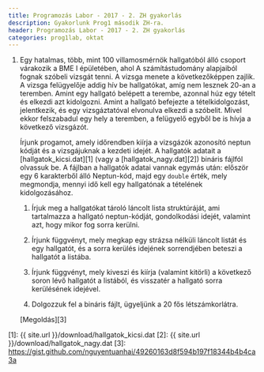 ```yaml
---
title: Programozás Labor - 2017 - 2. ZH gyakorlás
description: Gyakorlunk Prog1 második ZH-ra.
header: Programozás Labor - 2017 - 2. ZH gyakorlás
categories: prog1lab, oktat
---
```


1. Egy hatalmas, több, mint 100 villamosmérnök hallgatóból álló csoport várakozik a BME I épületében, ahol A számítástudomány alapjaiból fognak szóbeli vizsgát tenni. A vizsga menete a következőképpen zajlik. A vizsga felügyelője addig hív be hallgatókat, amíg nem lesznek 20-an a teremben. Amint egy hallgató belépett a terembe, azonnal húz egy tételt és elkezdi azt kidolgozni. Amint a hallgató befejezte a tételkidolgozást, jelentkezik, és egy vizsgáztatóval elvonulva elkezdi a szóbelit. Mivel ekkor felszabadul egy hely a teremben, a felügyelő egyből be is hívja a következő vizsgázót.

    Írjunk progamot, amely időrendben kiírja a vizsgázók azonosító neptun kódját és a vizsgájuknak a kezdeti idejét. A hallgatók adatait a [hallgatok_kicsi.dat][1] (vagy a [hallgatok_nagy.dat][2]) bináris fájlfól olvassuk be. A fájlban a hallgatók adatai vannak egymás után: először egy 6 karakterből álló Neptun-kód, majd egy `double` érték, mely megmondja, mennyi idő kell egy hallgatónak a tételének kidolgozásához.

    1. Írjuk meg a hallgatókat tároló láncolt lista struktúráját, ami tartalmazza a hallgató neptun-kódját, gondolkodási idejét, valamint azt, hogy mikor fog sorra kerülni.

    2. Írjunk függvényt, mely megkap egy strázsa nélküli láncolt listát és egy hallgatót, és a sorra kerülés idejének sorrendjében beteszi a hallgatót a listába.

    3. Írjunk függvényt, mely kiveszi és kiírja (valamint kitörli) a következő soron lévő hallgatót a listából, és visszatér a hallgató sorra kerülésének idejével.

    4. Dolgozzuk fel a bináris fájlt, ügyeljünk a 20 fős létszámkorlátra.

    [Megoldás][3]

[1]: {{ site.url }}/download/hallgatok_kicsi.dat
[2]: {{ site.url }}/download/hallgatok_nagy.dat
[3]: https://gist.github.com/nguyentuanhai/49260163d8f594b197f18344b4b4ca3a